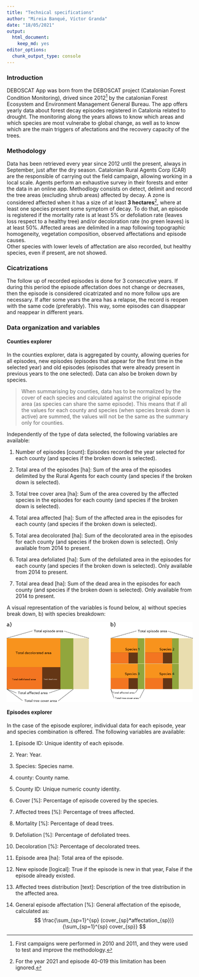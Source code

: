 ```yaml
---
title: "Technical specifications"
author: "Mireia Banqué, Víctor Granda"
date: "18/05/2021"
output: 
  html_document: 
    keep_md: yes
editor_options: 
  chunk_output_type: console
---
```




### Introduction

DEBOSCAT App was born from the DEBOSCAT project (Catalonian Forest Condition Monitoring), drived since 2012[^1]
by the catalonian Forest Ecosystem and Environment Management General Bureau. The app offers yearly data about
forest decay episodes registered in Catalonia related to drought. The monitoring along the years allows to
know which areas and which species are most vulnerabe to global change, as well as to know which are the main
triggers of afectations and the recovery capacity of the trees.

### Methodology

Data has been retrieved every year since 2012 until the present, always in September, just after the dry
season. Catalonian Rural Agents Corp (CAR) are the responsible of carrying out the field campaign, allowing
working in a local scale. Agents perform an exhaustive survey in their forests and enter the data in an online
app. Methodlogy consists on detect, delimit and record the tree areas (excluding shrub areas) affected by
decay. A zone is considered affected when it has a size of at least **3 hectares**[^2], where at least one species
present some symptom of decay. To do that, an episode is registered if the mortality rate is at least 5% or
defoliation rate (leaves loss respect to a healthy tree) and/or decoloration rate (no green leaves) is at
least 50%. Affected areas are delimited in a map following topographic homogeneity, vegetation composition,
observed affectations and episode causes.  
Other species with lower levels of affectation are also recorded, but healthy species, even if present, are
not showed.

### Cicatrizations

The follow up of recorded episodes is done for 3 consecutive years. If during this period the episode
affectation does not change or decreases, then the episode is considered cicatrizated and no more follow ups
are necessary. If after some years the area has a relapse, the record is reopen with the same code
(preferably). This way, some episodes can disappear and reappear in different years.

### Data organization and variables

#### Counties explorer

In the counties explorer, data is aggregated by county, allowing queries for all episodes, new episodes
(episodes that appear for the first time in the selected year) and old episodes (episodes that were already
present in previous years to the one selected). Data can also be broken down by species.

  > When summarising by counties, data has to be normalized by the cover of each species and calculated
  against the original episode area (as species can share the same episode). This means that
  if all the values for each county and species (when species break down is active) are summed, the values
  will not be the same as the summary only for counties.

Independently of the type of data selected, the following variables are available:

1. Number of episodes [count]: Episodes recorded the year selected for each county (and species if the broken
  down is selected).

1. Total area of the episodes [ha]: Sum of the area of the episodes delimited by the Rural Agents for each
  county (and species if the broken down is selected).

1. Total tree cover area [ha]: Sum of the area covered by the affected species in the episodes for each county
  (and species if the broken down is selected).

1. Total area affected [ha]: Sum of the affected area in the episodes for each county (and species if the
  broken down is selected).

1. Total area decolorated [ha]: Sum of the decolorated area in the episodes for each county (and species if
  the broken down is selected). Only available from 2014 to present.
  
1. Total area defoliated [ha]: Sum of the defoliated area in the episodes for each county (and species if the
  broken down is selected). Only available from 2014 to present.
  
1. Total area dead [ha]: Sum of the dead area in the episodes for each county (and species if the broken down
  is selected). Only available from 2014 to present.

A visual representation of the variables is found below, a) without species break down, b) with species
breakdown:


<img src="images/tech_specs_figure_1.png" width="829" style="display: block; margin: auto;" />

#### Episodes explorer

In the case of the episode explorer, individual data for each episode, year and species combination is offered.
The following variables are available:

1. Episode ID: Unique identity of each episode.

1. Year: Year.

1. Species: Species name.

1. county: County name.

1. County ID: Unique numeric county identity.

1. Cover [%]: Percentage of episode covered by the species.

1. Affected trees [%]: Percentage of trees affected.

1. Mortality [%]: Percentage of dead trees.

1. Defoliation [%]: Percentage of defoliated trees.

1. Decoloration [%]: Percentage of decolorated trees.

1. Episode area [ha]: Total area of the episode.

1. New episode [logical]: True if the episode is new in that year, False if the episode already existed.

1. Affected trees distribution [text]: Description of the tree distribution in the affected area.

1. General episode affectation [%]: General affectation of the episode, calculated as:  
  $$
  \frac{\sum_{sp=1}^{sp} (cover_{sp}*affectation_{sp})}{\sum_{sp=1}^{sp} cover_{sp}}
  $$








[^1]: First campaigns were performed in 2010 and 2011, and they were used to test and improve the methodology.

[^2]: For the year 2021 and episode 40-019 this limitation has been ignored.
